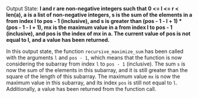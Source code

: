 Output State: **l and r are non-negative integers such that 0 <= l <= r < len(a), a is a list of non-negative integers, s is the sum of the elements in a from index l to pos - 1 (inclusive), and s is greater than (pos - 1 - l + 1) * (pos - 1 - l + 1), mx is the maximum value in a from index l to pos - 1 (inclusive), and pos is the index of mx in a. The current value of pos is not equal to l, and a value has been returned.**

In this output state, the function `recursive_maximize_sum` has been called with the arguments `l` and `pos - 1`, which means that the function is now considering the subarray from index `l` to `pos - 1` (inclusive). The sum `s` is now the sum of the elements in this subarray, and it is still greater than the square of the length of this subarray. The maximum value `mx` is now the maximum value in this subarray, and its index `pos` is still not equal to `l`. Additionally, a value has been returned from the function call.